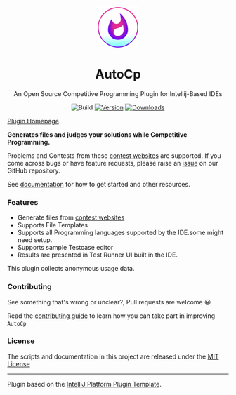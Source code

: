 <!--suppress HtmlDeprecatedAttribute -->
<div  align="center">

![plugin Icon](src/main/resources/META-INF/pluginIcon.svg)

# AutoCp

An Open Source Competitive Programming Plugin for Intellij-Based IDEs

![Build](https://github.com/Pushpavel/autoCP/workflows/Build/badge.svg)
[![Version](https://img.shields.io/jetbrains/plugin/v/17061.svg)](https://plugins.jetbrains.com/plugin/17061-autocp)
[![Downloads](https://img.shields.io/jetbrains/plugin/d/17061.svg)](https://plugins.jetbrains.com/plugin/17061-autocp)

</div>

[Plugin Homepage](https://plugins.jetbrains.com/plugin/17061-autocp)
<!-- Plugin description -->
__Generates files and judges your solutions while Competitive Programming.__

Problems and Contests from these [contest websites](https://github.com/jmerle/competitive-companion#supported-websites)
are supported. If you come across bugs or have feature requests, please raise
an [issue](https://github.com/Pushpavel/AutoCp/issues/new/choose) on our GitHub repository.

See [documentation](https://pushpavel.github.io/AutoCp/) for how to get started and other resources.

### Features

- Generate files from [contest websites](https://github.com/jmerle/competitive-companion#supported-websites)
- Supports File Templates
- Supports all Programming languages supported by the IDE.some might need setup.
- Supports sample Testcase editor
- Results are presented in Test Runner UI built in the IDE.

This plugin collects anonymous usage data.
<!-- Plugin description end -->

### Contributing

See something that's wrong or unclear?, Pull requests are welcome 😀

Read the [contributing guide](https://github.com/Pushpavel/AutoCp/blob/dev/CONTRIBUTING.md) to learn how you can take part in
improving ```AutoCp```

### License

The scripts and documentation in this project are released under the [MIT License](LICENSE)

---
Plugin based on the [IntelliJ Platform Plugin Template][template].

[template]: https://github.com/JetBrains/intellij-platform-plugin-template

